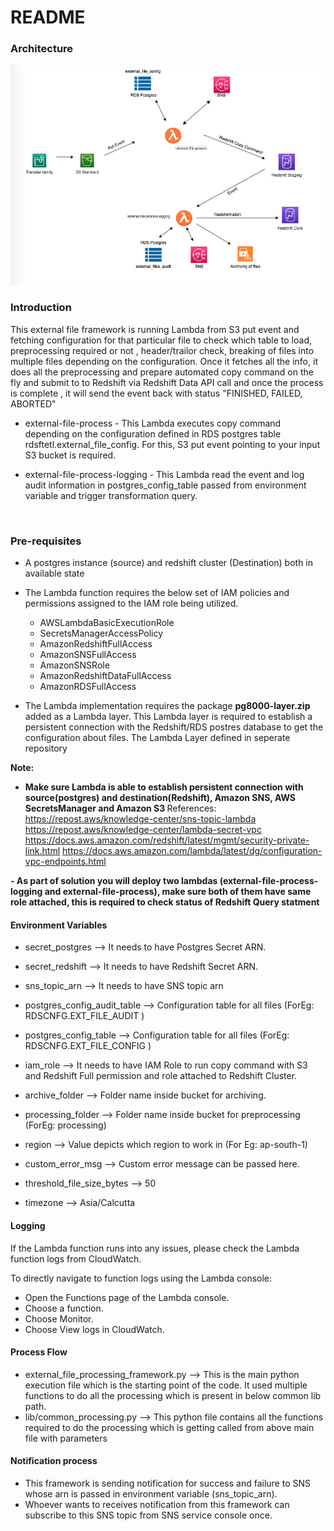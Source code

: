 # README #

### Architecture ###


![Scheme](External_File_Ingestion_Framework.png)



### Introduction ###


This external file framework is running Lambda from S3 put event and fetching configuration for that particular file to check which table to load, preprocessing required or not , header/trailor check, breaking of files into multiple files depending on the configuration. Once it fetches all the info, it does all the preprocessing and prepare automated copy command on the fly and submit to to Redshift via Redshift Data API call and once the process is complete , it will send the event back with status "FINISHED, FAILED, ABORTED"


* external-file-process - This Lambda executes copy command depending on the configuration defined in RDS postgres table rdsftetl.external_file_config. For this, S3 put event pointing to your input S3 bucket is required.

* external-file-process-logging - This Lambda read the event and log audit information in postgres_config_table passed from environment variable and trigger transformation query.


<br/>

### Pre-requisites ###

* A postgres instance (source) and redshift cluster (Destination) both in available state 

* The Lambda function requires the below set of IAM policies and permissions assigned to the IAM role being utilized. 
  * AWSLambdaBasicExecutionRole
  * SecretsManagerAccessPolicy
  * AmazonRedshiftFullAccess
  * AmazonSNSFullAccess
  * AmazonSNSRole
  * AmazonRedshiftDataFullAccess
  * AmazonRDSFullAccess

* The Lambda implementation requires the package **pg8000-layer.zip** added as a Lambda layer. 
This Lambda layer is required to establish a persistent connection with the Redshift/RDS postres database to get the configuration about files.  The Lambda Layer defined in seperate repository 

<b> Note: 
- Make sure Lambda is able to establish persistent connection with source(postgres) and destination(Redshift), Amazon SNS, AWS SecretsManager and Amazon S3 </b>
References:
https://repost.aws/knowledge-center/sns-topic-lambda
https://repost.aws/knowledge-center/lambda-secret-vpc
https://docs.aws.amazon.com/redshift/latest/mgmt/security-private-link.html
https://docs.aws.amazon.com/lambda/latest/dg/configuration-vpc-endpoints.html

<b> 
- As part of solution you will deploy two lambdas (external-file-process-logging and external-file-process), make sure both of them have same role attached, this is required to check status of Redshift Query statment </b>


#### Environment Variables ####

* secret_postgres --> It needs to have Postgres Secret ARN.

* secret_redshift -->  It needs to have Redshift Secret ARN.

* sns_topic_arn --> It needs to have SNS topic arn

* postgres_config_audit_table --> Configuration table for all files (ForEg: RDSCNFG.EXT_FILE_AUDIT )

* postgres_config_table --> Configuration table for all files (ForEg: RDSCNFG.EXT_FILE_CONFIG )

* iam_role  --> It needs to have IAM Role to run copy command with S3 and Redshift Full permission and role attached to Redshift Cluster.

* archive_folder  --> Folder name inside bucket for archiving.

* processing_folder --> Folder name inside bucket for preprocessing (ForEg: processing) 

* region  --> Value depicts which region to work in (For Eg: ap-south-1)

* custom_error_msg  --> Custom error message can be passed here.

* threshold_file_size_bytes  --> 50

* timezone  --> Asia/Calcutta

#### Logging ####

If the Lambda function runs into any issues, please check the Lambda function logs from CloudWatch.

To directly navigate to function logs using the Lambda console:

*  Open the Functions page of the Lambda console.
*  Choose a function.
*  Choose Monitor.
*  Choose View logs in CloudWatch.


#### Process Flow ####

* external_file_processing_framework.py  --> This is the main python execution file which is the starting point of the code. It used multiple functions to do all the processing which is present in below common lib path.
* lib/common_processing.py --> This python file contains all the functions required to do the processing which is getting called from above main file with parameters

#### Notification process ####

* This framework is sending notification for success and failure to SNS whose arn is passed in environment variable (sns_topic_arn).
* Whoever wants to receives notification from this framework can subscribe to this SNS topic from SNS service console once.


